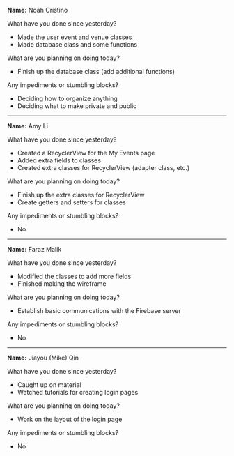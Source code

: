 __Name:__ Noah Cristino

What have you done since yesterday?
* Made the user event and venue classes
* Made database class and some functions

What are you planning on doing today?
* Finish up the database class (add additional functions)

Any impediments or stumbling blocks?
* Deciding how to organize anything
* Deciding what to make private and public

---

__Name:__ Amy Li

What have you done since yesterday?
* Created a RecyclerView for the My Events page
* Added extra fields to classes
* Created extra classes for RecyclerView (adapter class, etc.)

What are you planning on doing today?
* Finish up the extra classes for RecyclerView
* Create getters and setters for classes

Any impediments or stumbling blocks?
* No

---

__Name:__ Faraz Malik

What have you done since yesterday?
* Modified the classes to add more fields
* Finished making the wireframe

What are you planning on doing today?
* Establish basic communications with the Firebase server

Any impediments or stumbling blocks?
* No

---

__Name:__ Jiayou (Mike) Qin

What have you done since yesterday?
* Caught up on material
* Watched tutorials for creating login pages

What are you planning on doing today?
* Work on the layout of the login page

Any impediments or stumbling blocks?
* No
